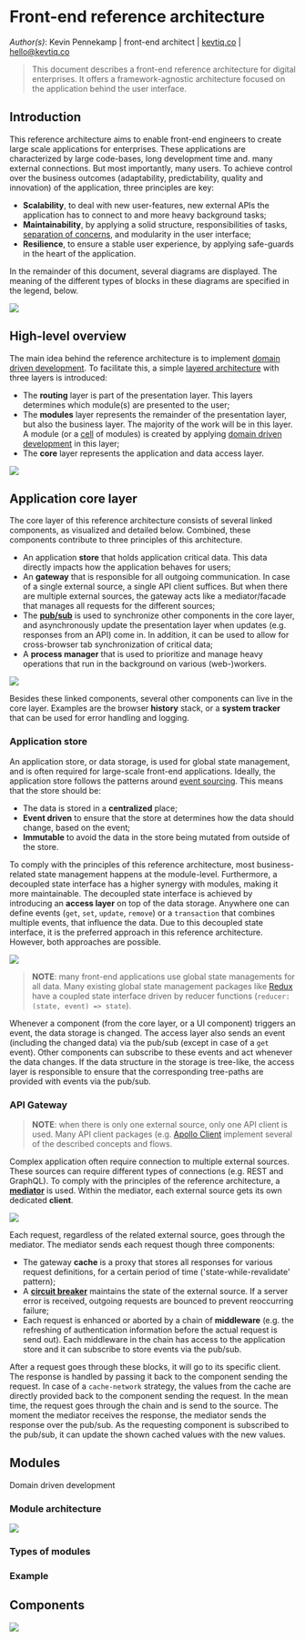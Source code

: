 # Front-end reference architecture

*Author(s)*: Kevin Pennekamp | front-end architect | [kevtiq.co](https://kevtiq.co) | <hello@kevtiq.co>

> This document describes a front-end reference architecture for digital enterprises. It offers a framework-agnostic architecture focused on the application behind the user interface.

## Introduction
This reference architecture aims to enable front-end engineers to create large scale applications for enterprises. These applications are characterized by large code-bases, long development time and. many external connections. But most importantly, many users. To achieve control over the business outcomes (adaptability, predictability, quality and innovation) of the application, three principles are key:

- **Scalability**, to deal with new user-features, new external APIs the application has to connect to and more heavy background tasks;
- **Maintainability**, by applying  a solid structure, responsibilities of tasks, [separation of concerns](https://en.wikipedia.org/wiki/Separation_of_concerns), and modularity in the user interface;
- **Resilience**, to ensure a stable user experience, by applying safe-guards in the heart of the application. 

In the remainder of this document, several diagrams are displayed. The meaning of the different types of blocks in these diagrams are specified in the legend, below.

![](images/architecture-legend.png)

## High-level overview
The main idea behind the reference architecture is to implement [domain driven development](https://martinfowler.com/bliki/BoundedContext.html). To facilitate this, a simple [layered architecture](https://en.wikipedia.org/wiki/Multitier_architecture) with three layers is introduced:

- The **routing** layer is part of the presentation layer. This layers determines which module(s) are presented to the user;
- The **modules** layer represents the remainder of the presentation layer, but also the business layer. The majority of the work will be in this layer. A module (or a [cell](https://github.com/wso2/reference-architecture/blob/master/reference-architecture-cell-based.md) of modules) is created by applying [domain driven development](https://martinfowler.com/bliki/BoundedContext.html) in this layer;
- The **core** layer represents the application and data access layer.

![](images/architecture-high-level.png)

## Application core layer
The core layer of this reference architecture consists of several linked components, as visualized and detailed below. Combined, these components contribute to three principles of this architecture. 

- An application **store** that holds application critical data. This data directly impacts how the application behaves for users;
- An **gateway** that is responsible for all outgoing communication. In case of a single external source, a single API client suffices. But when there are multiple external sources, the gateway acts like a mediator/facade that manages all requests for the different sources; 
- The **[pub/sub](https://en.wikipedia.org/wiki/Publish%E2%80%93subscribe_pattern)** is used to synchronize other components in the core layer, and asynchronously update the presentation layer when updates (e.g. responses from an API) come in. In addition, it can be used to allow for cross-browser tab synchronization of critical data; 
- A **process manager** that is used to prioritize and manage heavy operations that run in the background on various (web-)workers.

![](images/architecture-core.png)

Besides these linked components, several other components can live in the core layer. Examples are the browser **history** stack, or a **system tracker** that can be used for error handling and logging. 

### Application store
An application store, or data storage, is used for global state management, and is often required for large-scale front-end applications. Ideally, the application store follows the patterns around [event sourcing](https://martinfowler.com/eaaDev/EventSourcing.html). This means that the store should be: 

- The data is stored in a **centralized** place;
- **Event driven** to ensure that the store at determines how the data should change, based on the event;
- **Immutable** to avoid the data in the store being mutated from outside of the store.

To comply with the principles of this reference architecture, most business-related state management happens at the module-level. Furthermore, a decoupled state interface has a higher synergy with modules, making it more maintainable. The decoupled state interface is achieved by introducing an **access layer** on top of the data storage. Anywhere one can define events (`get`, `set`, `update`, `remove`) or a `transaction` that combines multiple events, that influence the data. Due to this decoupled state interface, it is the preferred approach in this reference architecture. However, both approaches are possible.

![](images/architecture-core-store.png)

> **NOTE**: many front-end applications use global state managements for all data. Many existing global state management packages like [Redux](https://redux.js.org/style-guide/style-guide) have a coupled state interface driven by reducer functions (`reducer: (state, event) => state`).

Whenever a component (from the core layer, or a UI component) triggers an event, the data storage is changed. The access layer also sends an event (including the changed data) via the pub/sub (except in case of a `get` event). Other components can subscribe to these events and act whenever the data changes. If the data structure in the storage is tree-like, the access layer is responsible to ensure that the corresponding tree-paths are provided with events via the pub/sub.

### API Gateway

> **NOTE**: when there is only one external source, only one API client is used. Many API client packages (e.g. [Apollo Client](https://www.apollographql.com/client/) implement several of the described concepts and flows.

Complex application often require connection to multiple external sources. These sources can require different types of connections (e.g. REST and GraphQL). To comply with the principles of the reference architecture, a [**mediator**](https://en.wikipedia.org/wiki/Mediator_pattern) is used. Within the mediator, each external source gets its own dedicated **client**. 

![](images/architecture-core-gateway.png)

Each request, regardless of the related external source, goes through the mediator. The mediator sends each request though three components:

- The gateway **cache** is a proxy that stores all responses for various request definitions, for a certain period of time ('state-while-revalidate' pattern);
- A [**circuit breaker**](https://en.wikipedia.org/wiki/Circuit_breaker_design_pattern) maintains the state of the external source. If a server error is received, outgoing requests are bounced to prevent reoccurring failure;
- Each request is enhanced or aborted by a chain of **middleware** (e.g. the refreshing of authentication information before the actual request is send out). Each middleware in the chain has access to the application store and it can subscribe to store events via the pub/sub.

After a request goes through these blocks, it will go to its specific client. The response is handled by passing it back to the component sending the request. In case of a `cache-network` strategy, the values from the cache are directly provided back to the component sending the request. In the mean time, the request goes through the chain and is send to the source. The moment the mediator receives the response, the mediator sends the response over the pub/sub. As the requesting component is subscribed to the pub/sub, it can update the shown cached values with the new values. 

## Modules

Domain driven development

### Module architecture

![](images/architecture-module.png)

### Types of modules

### Example

## Components

![](images/architecture-component.png)


